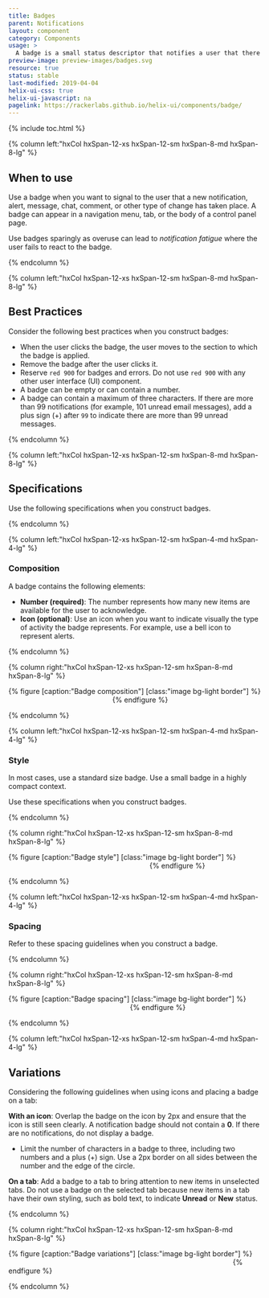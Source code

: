 ```yaml
---
title: Badges
parent: Notifications
layout: component
category: Components
usage: >
  A badge is a small status descriptor that notifies a user that there is new activity that the user has yet to acknowledge. A badge draws the attention of the user to explore the details of the activity.
preview-image: preview-images/badges.svg
resource: true
status: stable
last-modified: 2019-04-04
helix-ui-css: true
helix-ui-javascript: na
pagelink: https://rackerlabs.github.io/helix-ui/components/badge/
---
```


{% include toc.html %}

<section class="static-section" markdown="1">

<div class="hxRow" markdown="1">

{% column left:"hxCol hxSpan-12-xs hxSpan-12-sm hxSpan-8-md hxSpan-8-lg" %}

## When to use

Use a badge when you want to signal to the user that a new notification, alert, message, chat, comment, or other type of change has taken place. A badge can appear in a navigation menu, tab, or the body of a control panel page.

Use badges sparingly as overuse can lead to *notification fatigue* where the user fails to react to the badge.

{% endcolumn %}

</div>

</section>

<section class="static-section" markdown="1">

<div class="hxRow" markdown="1">

{% column left:"hxCol hxSpan-12-xs hxSpan-12-sm hxSpan-8-md hxSpan-8-lg" %}

## Best Practices

Consider the following best practices when you construct badges:

- When the user clicks the badge, the user moves to the section to which the badge is applied.
- Remove the badge after the user clicks it.
- Reserve `red 900` for badges and errors. Do not use `red 900` with any other user interface (UI) component.
- A badge can be empty or can contain a number.
- A badge can contain a maximum of three characters. If there are more than 99 notifications (for example, 101 unread email messages), add a plus sign (+) after `99` to indicate there are more than 99 unread messages.

{% endcolumn %}

</div>

</section>

<section class="static-section" markdown="1">

<div class="hxRow" markdown="1">

{% column left:"hxCol hxSpan-12-xs hxSpan-12-sm hxSpan-8-md hxSpan-8-lg" %}

## Specifications

Use the following specifications when you construct badges.

{% endcolumn %}

</div>

</section>

<section class="static-section" markdown="1">

<div class="hxRow" markdown="1">

{% column left:"hxCol hxSpan-12-xs hxSpan-12-sm hxSpan-4-md hxSpan-4-lg" %}

### Composition

A badge contains the following elements:

- **Number (required)**: The number represents how many new items are available for the user to acknowledge.
- **Icon (optional)**: Use an icon when you want to indicate visually the type of activity the badge represents. For example, use a bell icon to represent alerts.

{% endcolumn %}

{% column right:"hxCol hxSpan-12-xs hxSpan-12-sm hxSpan-8-md hxSpan-8-lg" %}

{% figure [caption:"Badge composition"] [class:"image bg-light border"] %}
<embed src="{{site.url}}/assets/images/components/notifications/badges/badges-composition.png" width="203"/>
{% endfigure %}

{% endcolumn %}

</div>

</section>

<section class="static-section" markdown="1">

<div class="hxRow" markdown="1">

{% column left:"hxCol hxSpan-12-xs hxSpan-12-sm hxSpan-4-md hxSpan-4-lg" %}

### Style

In most cases, use a standard size badge. Use a small badge in a highly compact context.

Use these specifications when you construct badges.

{% endcolumn %}

{% column right:"hxCol hxSpan-12-xs hxSpan-12-sm hxSpan-8-md hxSpan-8-lg" %}

{% figure [caption:"Badge style"] [class:"image bg-light border"] %}
<embed src="{{site.url}}/assets/images/components/notifications/badges/badges-style.png" width="277"/>
{% endfigure %}

{% endcolumn %}

</div>

</section>

<section class="static-section" markdown="1">

<div class="hxRow" markdown="1">

{% column left:"hxCol hxSpan-12-xs hxSpan-12-sm hxSpan-4-md hxSpan-4-lg" %}

### Spacing

Refer to these spacing guidelines when you construct a badge.

{% endcolumn %}

{% column right:"hxCol hxSpan-12-xs hxSpan-12-sm hxSpan-8-md hxSpan-8-lg" %}

{% figure [caption:"Badge spacing"] [class:"image bg-light border"] %}
<embed src="{{site.url}}/assets/images/components/notifications/badges/badges-spacing.png" width="238"/>
{% endfigure %}

{% endcolumn %}

</div>

</section>

<section class="static-section" markdown="1">

<div class="hxRow" markdown="1">

{% column left:"hxCol hxSpan-12-xs hxSpan-12-sm hxSpan-4-md hxSpan-4-lg" %}

## Variations

Considering the following guidelines when using icons and placing a badge on a tab:

**With an icon**: Overlap the badge on the icon by 2px and ensure that the icon is still seen clearly. A notification badge should not contain a **0**. If there are no notifications, do not display a badge.

- Limit the number of characters in a badge to three, including two numbers and a plus (+) sign. Use a 2px border on all sides between the number and the edge of the circle.

**On a tab**: Add a badge to a tab to bring attention to new items in unselected tabs. Do not use a badge on the selected tab because new items in a tab have their own styling, such as bold text, to indicate **Unread** or **New** status.

{% endcolumn %}

{% column right:"hxCol hxSpan-12-xs hxSpan-12-sm hxSpan-8-md hxSpan-8-lg" %}

{% figure [caption:"Badge variations"] [class:"image bg-light border"] %}
<embed src="{{site.url}}/assets/images/components/notifications/badges/badges-variations.png" width="443"/>
{% endfigure %}

{% endcolumn %}

</div>

</section>
